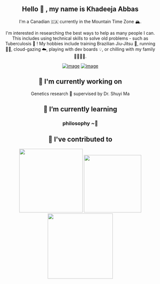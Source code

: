 <div align = "center">

## Hello 👋 , my name is Khadeeja Abbas

I'm a Canadian 🇨🇦 currently in the Mountain Time Zone 🏔. 

I'm interested in researching the best ways to help as many people I can. This includes using technical skills to solve old problems - such as Tuberculosis 🧬 !
My hobbies include training Brazilian Jiu-Jitsu 🥋, running 🏃‍♂️, cloud-gazing ☁️, playing with dev boards 💡, or chilling with my family 👨‍👩‍👧‍👦. 

[![image](https://img.shields.io/badge/LinkedIn-3E6D9C?style=for-the-badge&logo=&logoColor=white)](https://www.linkedin.com/in/khadeejaa/)
[![image](https://img.shields.io/badge/Email-DD6B4D?style=for-the-badge&logo=&logoColor=white)](mailto:khadeeja.abbas@ucalgary.ca)

## 🔭 I'm currently working on

Genetics research 🧬 supervised by Dr. Shuyi Ma 

## 🌱 I’m currently learning
<h3> philosophy ~🧐 </h3>



## 🔨 I've contributed to
[<img src="https://encrypted-tbn0.gstatic.com/images?q=tbn:ANd9GcTVZvUhN_xJ-QxFSd-Zi2gaU71OA113vXs4hQ&s" height="205px">](https://github.com/KhadeejaAbbas/razor_sam3u2)
[<img src="https://cdn-icons-png.flaticon.com/512/1788/1788637.png" height="185px">]((https://github.com/KhadeejaAbbas/CalgaryHacks2024))
[<img src="https://static.vecteezy.com/system/resources/previews/011/003/366/original/cute-travel-icon-free-png.png" height="210px">](https://github.com/KhadeejaAbbas/CalgaryHacks2023)

</div>
